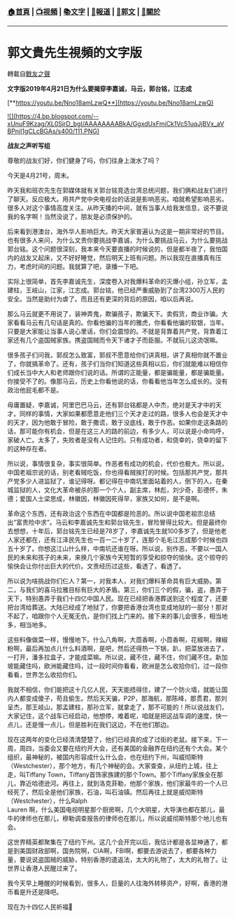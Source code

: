 ###  [:house:首頁](https://github.com/ourhimalayas/home) | [:tv:視頻](https://github.com/ourhimalayas/videos) | [:books:文字](https://github.com/ourhimalayas/txt) | [:newspaper:報道](https://github.com/ourhimalayas/news) | [:eagle:郭文](https://github.com/ourhimalayas/guomedia) | [:pray:關於](https://github.com/ourhimalayas/home/tree/master/about)
---
# 郭文貴先生視頻的文字版
轉載自[戰友之聲](http://littleantvoice.blogspot.com)

**文字版2019年4月21日为什么要揭穿李嘉诚，马云，郭台铭，江志成**
  

[**https://youtu.be/Nno18amLzwQ**](https://youtu.be/Nno18amLzwQ)
  



[!\[\](https://4.bp.blogspot.com/--xUnuF9Kzag/XL0SjrD_bgI/AAAAAAAABkA/GgxdUxFmiCk1Vc51uqJjBVx_aVBPnjI1gCLcBGAs/s400/111.PNG)](https://4.bp.blogspot.com/--xUnuF9Kzag/XL0SjrD_bgI/AAAAAAAABkA/GgxdUxFmiCk1Vc51uqJjBVx_aVBPnjI1gCLcBGAs/s1600/111.PNG)



**战友之声听写组**
  

尊敬的战友们好，你们健身了吗，你们往身上泼水了吗？
  

今天是4月21号，周末。
  

昨天我和班农先生在郭媒体就有关郭台铭竞选台湾总统问题，我们俩和战友们进行了聊天。反应极大。用共产党中央电视台的话说是影响恶劣。咱就希望影响恶劣。很多人对这个事情高度关注。从昨天播的中间，就有当事人给我发信息，说不要说我的名字啊！当然没说了，朋友是必须保护的。
  

后来看到港澳台，海外华人影响巨大。昨天大家普遍认为这是一期非常好的节目。也有很多人来问，为什么文贵你要挑战李嘉诚，为什么要挑战马云，为什么要挑战郭台铭。这个问题很深刻，我本来今天要直播的时候说的，但是都半夜了，我怕国内的战友又起床，又不好好睡觉，然后明天上班有问题。所以我现在直播真有压力，考虑时间的问题。我就算了吧，录播一下吧。
  

实际上很简单，首先李嘉诚先生，深度卷入对我爆料革命的灭爆小组，孙立军，孟建柱，王岐山，江家，江志成。郭台铭，他已经严重威胁到了台湾2300万人民的安全。当然是助纣为虐了。而且还有更深的背后的原因，咱以后再说。
  

那么马云就更不用说了，装神弄鬼，欺骗孩子，欺骗天下。卖假货，商业诈骗。大家看看马云有几句话是真的。你看他骗的当年的雅虎，你看看他骗的软银，当年。只要是大家能让当事人说心里话，你们会震惊的。不就是背靠着共产党，背靠着江家还有几个盗国贼家族。携盗国贼而令天下诸才子而臣服。不就玩儿这流氓嘛。
  

很多孩子们问我，郭叔怎么致富，郭叔不愿意给你们讲真相，讲了真相你就不置业了，你就搞革命了。还有，孩子们当你们知道这些真相以后，你们就能难以相信你们成长当中大人和老师跟你们说的话。所谓的正能量，都是骗能量，都是骗能量。你接受不了的。像那马云，历史上你看他说的话，你看看他当年怎么成长的。没有政治他屁毛都不是。
  

毋庸置疑，李嘉诚，阿里巴巴马云，还有郭台铭都是人中杰，绝对是天才中的天才。同样的事情，大家如果都愿意走他们三个天才走过的路，很多人也会是天才中的天才，因为他敢于冒险，敢于撒谎，敢于没底线，敢于作恶。如果你走这条路的话，那可能你有机会，但是在这三人的路的前边，有多少人，可以说是小命呜呼，家破人亡。太多了，失败者是没有人记住的。只有成功者，和侥幸的，侥幸的留下的这种存在者。
  

所以说，事情很复杂，事实很简单。作恶者有成功的机会，代价也极大。所以说，中国老祖宗说的话，别老看贼吃饭，你也得看贼挨打的时候。包括那共产党，那共产党多少人进监狱了，谁记得呀。都记得在中南坑里面站着的人，倒下的人，在秦城监狱的人，文化大革命被杀的那一个个人，副主席，林彪，刘少奇，彭德怀，朱德；爱国人士梁思成，林徽因，林徽因死得早，家族又如何，是不是啊。
  

革命这个东西，还有政治这个东西在中国都是险恶的。所以说中国老祖宗总结出“富贵险中求”。马云和李嘉诚先生和郭台铭先生，冒险冒得比较大。但是最终你去想想，十年后，郭台铭先生已经是78岁了，李嘉诚先生就100多岁了，但是他老人家还都在，还有江泽民先生也一百一二十岁了，连那个毛毛江志成那个时候也四五十岁了。你想这江山什么样，中南坑还谁在呀。所以说，别作恶，不要以一国人民的未来和孩子的未来，来换几个家族今天短暂的享受和掠夺的愉快。这个掠夺的愉快会让你付出巨大的代价。文贵经历过这些，看透了，看透了。
  

所以说为啥挑战你们仨人？第一，对我本人，对我们爆料革命具有巨大威胁。第二，与我们的喜马拉雅目标有巨大的矛盾。第三，你们三个的假，骗，盗，愚弄于天下，特别愚弄于我们十四亿中国人民。现在已经把香港葬送到这个程度了，还要把台湾给葬送。大陆已经成了地狱了，你要把香港台湾也变成地狱的一部分！那对不起了，咱跟你个人无冤无仇，是你们找上门来的。接下来的事儿会很多，相当地多，相当地多。
  

这些料像做菜一样，慢慢地下。什么八角啊，大茴香啊，小茴香啊，花椒啊，辣椒粉啊，最后再加点儿什么料酒啊，是吧，然后还得热一下锅，趴，把菜放进去了，一打开，潘多拉盒子，才能成菜嘛。所以说，藏不住，藏不住，你们藏不住。新加坡能藏住吗，欧洲能藏住吗，过一段时间你看看，欧洲是怎么收拾你们，过一段你看看，世界怎么收拾你们。
  

我就不相信，你们能把这十几亿人民，天天能捂得住，建了一个防火墙，就能让国内人都变成傻子，苟且偷生。然后天天骗，P2P，那海航，那陈峰，那贯君，那刘呈杰，那王岐山，那孟建柱，那孙立军，就拿走了，那不可能的！所以说战友们，大家记住，这个战车已经启动，他想停，难着呢，咱就是把这战车调的速度，快一点儿，还是慢一点儿，但是胜利在我们这边，不在他们那边。
  

现在这两年的变化已经清清楚楚了，他们已经真的成了过街的老鼠。接下来，下一周，周四，当委会又要在纽约开大会，还有美国的金融界在纽约还有个大会。某个组织，最神秘的，被国内形容成什么什么会，也在纽约下州，叫威彻斯特（Westchester），那个地方，有几个神秘的会。大家查查，从纽约上城，往上走，叫Tiffany Town，Tiffany首饰家族建的那个Town。那个Tiffany家族全在那儿，靠近哈德逊河。再往上，就到洛克菲勒，他那个家族，他们家最牛的一个人已经死了，然后全是他们家族，石油，叫石油镇。然后再往上就是威彻斯特（Westchester），什么Ralph<br>Lauren 啊，什么美国电视明星那个厨房啊，几个大明星，大导演也都在那儿，最牛的律师也在那儿，穆勒调查报告的律师也在那儿，所以说威彻斯特那个地儿也有会。
  

这世界精英都聚集在了纽约下州。这几个会开完以后，我估计都是各显神通了，都是到美国财政部啊，国务院啊，CIA啊，FBI啊，都要去游说去了，都要各种力量，要说说盗国贼的威胁，特别香港的遣返法，太大的礼物了，太大的礼物了。让世界让香港人民醒过来了。
  

我今天早上睡醒的时候看到，很多人，巨量的人往海外转移资产，好啊，香港的港币看是升还是降吧。
  

现在为十四亿人民祈福🙏&nbsp;
  


<u></u><sub></sub><sup></sup><strike></strike>